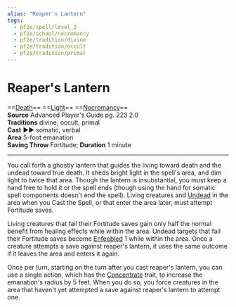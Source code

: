 ```yaml
---
alias: "Reaper's Lantern"
tags:
  - pf2e/spell/level_2
  - pf2e/school/necromancy
  - pf2e/tradition/divine
  - pf2e/tradition/occult
  - pf2e/tradition/primal
---
```


# Reaper's Lantern

==[Death](Death.md)== ==[Light](1%20TTRPG/PF2e%20Wiki/Traits/Light)== ==[Necromancy](Necromancy.md)==  
__Source__ Advanced Player's Guide pg. 223 2.0  
**Traditions** divine, occult, primal  
**Cast** ►► somatic, verbal  
**Area** 5-foot emanation  
**Saving Throw** Fortitude; **Duration** 1 minute

---

You call forth a ghostly lantern that guides the living toward death and the undead toward true death. It sheds bright light in the spell's area, and dim light to twice that area. Though the lantern is insubstantial, you must keep a hand free to hold it or the spell ends (though using the hand for somatic spell components doesn't end the spell). Living creatures and [Undead](Undead.md) in the area when you Cast the Spell, or that enter the area later, must attempt Fortitude saves.

Living creatures that fail their Fortitude saves gain only half the normal benefit from healing effects while within the area. Undead targets that fail their Fortitude saves become [Enfeebled](Enfeebled.md) 1 while within the area. Once a creature attempts a save against reaper's lantern, it uses the same outcome if it leaves the area and enters it again.

Once per turn, starting on the turn after you cast reaper's lantern, you can use a single action, which has the [Concentrate](Concentrate.md) trait, to increase the emanation's radius by 5 feet. When you do so, you force creatures in the area that haven't yet attempted a save against reaper's lantern to attempt one.
